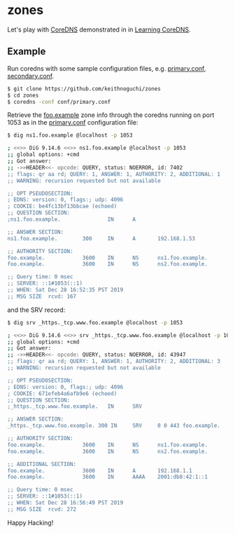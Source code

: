 # zones

Let's play with [CoreDNS] demonstrated in in [Learning CoreDNS].

[coredns]: https://github.com/coredns/coredns
[learning coredns]: https://www.oreilly.com/library/view/learning-coredns/9781492047957/

## Example

Run coredns with some sample configuration files,
e.g. [primary.conf], [secondary.conf].

[primary.conf]: conf/primary.conf
[secondary.conf]: conf/secondary.conf

```sh
$ git clone https://github.com/keithnoguchi/zones
$ cd zones
$ coredns -conf conf/primary.conf
```

Retrieve the [foo.example] zone info through the coredns running
on port 1053 as in the [primary.conf] configuration file:

[foo.example]: db.foo.example

```sh
$ dig ns1.foo.example @localhost -p 1053

; <<>> DiG 9.14.6 <<>> ns1.foo.example @localhost -p 1053
;; global options: +cmd
;; Got answer:
;; ->>HEADER<<- opcode: QUERY, status: NOERROR, id: 7402
;; flags: qr aa rd; QUERY: 1, ANSWER: 1, AUTHORITY: 2, ADDITIONAL: 1
;; WARNING: recursion requested but not available

;; OPT PSEUDOSECTION:
; EDNS: version: 0, flags:; udp: 4096
; COOKIE: be4fc13bf13bbcae (echoed)
;; QUESTION SECTION:
;ns1.foo.example.               IN      A

;; ANSWER SECTION:
ns1.foo.example.        300     IN      A       192.168.1.53

;; AUTHORITY SECTION:
foo.example.            3600    IN      NS      ns1.foo.example.
foo.example.            3600    IN      NS      ns2.foo.example.

;; Query time: 0 msec
;; SERVER: ::1#1053(::1)
;; WHEN: Sat Dec 28 16:52:35 PST 2019
;; MSG SIZE  rcvd: 167
```

and the SRV record:

```sh
$ dig srv _https._tcp.www.foo.example @localhost -p 1053

; <<>> DiG 9.14.6 <<>> srv _https._tcp.www.foo.example @localhost -p 1053
;; global options: +cmd
;; Got answer:
;; ->>HEADER<<- opcode: QUERY, status: NOERROR, id: 43947
;; flags: qr aa rd; QUERY: 1, ANSWER: 1, AUTHORITY: 2, ADDITIONAL: 3
;; WARNING: recursion requested but not available

;; OPT PSEUDOSECTION:
; EDNS: version: 0, flags:; udp: 4096
; COOKIE: 671efeb4a6afb9e6 (echoed)
;; QUESTION SECTION:
;_https._tcp.www.foo.example.   IN      SRV

;; ANSWER SECTION:
_https._tcp.www.foo.example. 300 IN     SRV     0 0 443 foo.example.

;; AUTHORITY SECTION:
foo.example.            3600    IN      NS      ns1.foo.example.
foo.example.            3600    IN      NS      ns2.foo.example.

;; ADDITIONAL SECTION:
foo.example.            3600    IN      A       192.168.1.1
foo.example.            3600    IN      AAAA    2001:db8:42:1::1

;; Query time: 0 msec
;; SERVER: ::1#1053(::1)
;; WHEN: Sat Dec 28 16:56:49 PST 2019
;; MSG SIZE  rcvd: 272
```

Happy Hacking!
